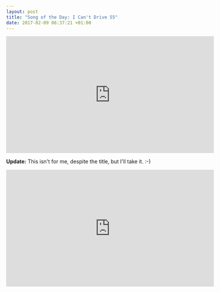 ```yaml
---
layout: post
title: "Song of the Day: I Can't Drive 55"
date: 2017-02-09 06:37:21 +01:00
---
```


<iframe width="560" height="315" src="https://www.youtube.com/embed/RvV3nn_de2k" frameborder="0" allowfullscreen=""></iframe>

**Update:**
This isn't for me, despite the title, but I'll take it. :-)

<iframe width="560" height="315" src="https://www.youtube.com/embed/KUEW9Fr0Xbs" frameborder="0" allowfullscreen=""></iframe>
